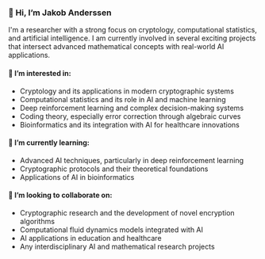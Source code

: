 ### 👋 Hi, I’m Jakob Anderssen

I'm a researcher with a strong focus on cryptology, computational statistics, and artificial intelligence. I am currently involved in several exciting projects that intersect advanced mathematical concepts with real-world AI applications.

#### 👀 I’m interested in:
- Cryptology and its applications in modern cryptographic systems
- Computational statistics and its role in AI and machine learning
- Deep reinforcement learning and complex decision-making systems
- Coding theory, especially error correction through algebraic curves
- Bioinformatics and its integration with AI for healthcare innovations

#### 🌱 I’m currently learning:
- Advanced AI techniques, particularly in deep reinforcement learning
- Cryptographic protocols and their theoretical foundations
- Applications of AI in bioinformatics

#### 💞️ I’m looking to collaborate on:
- Cryptographic research and the development of novel encryption algorithms
- Computational fluid dynamics models integrated with AI
- AI applications in education and healthcare
- Any interdisciplinary AI and mathematical research projects
